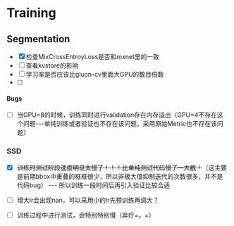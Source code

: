 # Training

## Segmentation

- [x] 检查MixCrossEntroyLoss是否和mxnet里的一致
- [ ] 查看kvstore的影响
- [ ] 学习率是否应该比gluon-cv里面大GPU的数目倍数
- [ ] 

#### Bugs

- [ ] 当GPU=8的时候，训练同时进行validation存在内存溢出（GPU=4不存在这个问题---单纯训练或者验证也不存在该问题，采用原始Metric也不存在该问题）



### SSD

- [x] ~~训练时测试阶段速度明显太慢了！！！比单纯测试代码慢了一大截！~~（这主要是前期bbox中重叠的框框很少，所以非极大值抑制迭代的次数很多，并不是代码bug） --- 所以训练一段时间后再引入验证比较合适
- [ ] 增大lr会出现nan，可以采用小的lr先预训练再调大？
- [ ] 训练过程中进行测试，会特别特别慢（弃疗=。=）

